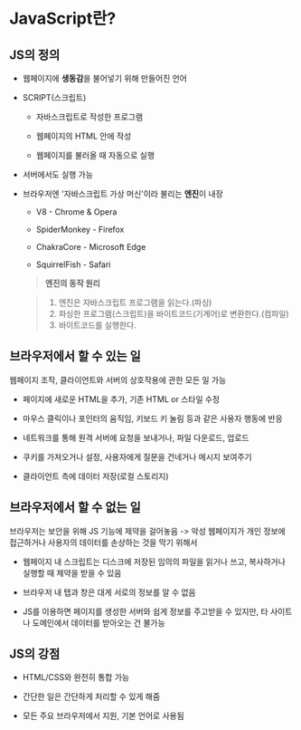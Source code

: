 # JavaScript란?

## JS의 정의

- 웹페이지에 **생동감**을 불어넣기 위해 만들어진 언어

- SCRIPT(스크립트)

    - 자바스크립트로 작성한 프로그램

    - 웹페이지의 HTML 안에 작성

    - 웹페이지를 불러올 때 자동으로 실행

- 서버에서도 실행 가능
    
- 브라우저엔 '자바스크립트 가상 머신'이라 불리는 **엔진**이 내장
    
    - V8 - Chrome & Opera

    - SpiderMonkey - Firefox

    - ChakraCore - Microsoft Edge

    - SquirrelFish - Safari

    >**엔진의 동작 원리**

    >1. 엔진은 자바스크립트 프로그램을 읽는다.(파싱)
    >2. 파싱한 프로그램(스크립트)을 바이트코드(기계어)로 변환한다.(컴파일)
    >3. 바이트코드를 실행한다.

## 브라우저에서 할 수 있는 일

웹페이지 조작, 클라이언트와 서버의 상호작용에 관한 모든 일 가능

- 페이지에 새로운 HTML을 추가, 기존 HTML or 스타일 수정

- 마우스 클릭이나 포인터의 움직임, 키보드 키 눌림 등과 같은 사용자 행동에 반응

- 네트워크를 통해 원격 서버에 요청을 보내거나, 파일 다운로드, 업로드

- 쿠키를 가져오거나 설정, 사용자에게 질문을 건네거나 메시지 보여주기

- 클라이언트 측에 데이터 저장(로컬 스토리지)

## 브라우저에서 할 수 없는 일

브라우저는 보안을 위해 JS 기능에 제약을 걸어놓음 -> 악성 웹페이지가 개인 정보에 접근하거나 사용자의 데이터를 손상하는 것을 막기 위해서

- 웹페이지 내 스크립트는 디스크에 저장된 임의의 파일을 읽거나 쓰고, 복사하거나 실행할 때 제약을 받을 수 있음

- 브라우저 내 탭과 창은 대게 서로의 정보를 알 수 없음

- JS를 이용하면 페이지를 생성한 서버와 쉽게 정보를 주고받을 수 있지만, 타 사이트나 도메인에서 데이터를 받아오는 건 불가능

## JS의 강점

- HTML/CSS와 완전히 통합 가능

- 간단한 일은 간단하게 처리할 수 있게 해줌

- 모든 주요 브라우저에서 지원, 기본 언어로 사용됨
